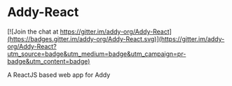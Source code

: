 # Addy-React

[![Join the chat at https://gitter.im/addy-org/Addy-React](https://badges.gitter.im/addy-org/Addy-React.svg)](https://gitter.im/addy-org/Addy-React?utm_source=badge&utm_medium=badge&utm_campaign=pr-badge&utm_content=badge)

A ReactJS based web app for Addy
